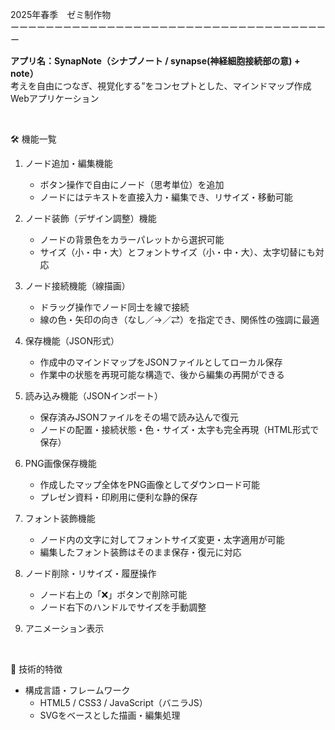 2025年春季　ゼミ制作物<br>
ーーーーーーーーーーーーーーーーーーーーーーーーーーーーーーーーーーーーー<br>


 **アプリ名：SynapNote（シナプノート /  synapse(神経細胞接続部の意) + note）**<br>
 考えを自由につなぎ、視覚化する”をコンセプトとした、マインドマップ作成Webアプリケーション<br>

<br>

🛠️ 機能一覧<br>

1. ノード追加・編集機能<br>

   * ボタン操作で自由にノード（思考単位）を追加<br>
   * ノードにはテキストを直接入力・編集でき、リサイズ・移動可能

2. ノード装飾（デザイン調整）機能<br>

   * ノードの背景色をカラーパレットから選択可能<br>
   * サイズ（小・中・大）とフォントサイズ（小・中・大）、太字切替にも対応<br>

3. ノード接続機能（線描画）<br>

   * ドラッグ操作でノード同士を線で接続<br>
   * 線の色・矢印の向き（なし／→／⇄）を指定でき、関係性の強調に最適<br>

4. 保存機能（JSON形式）<br>

   * 作成中のマインドマップをJSONファイルとしてローカル保存<br>
   * 作業中の状態を再現可能な構造で、後から編集の再開ができる<br>

5. 読み込み機能（JSONインポート）<br>

   * 保存済みJSONファイルをその場で読み込んで復元<br>
   * ノードの配置・接続状態・色・サイズ・太字も完全再現（HTML形式で保存）<br>

6. PNG画像保存機能<br>

   * 作成したマップ全体をPNG画像としてダウンロード可能<br>
   * プレゼン資料・印刷用に便利な静的保存<br>

7. フォント装飾機能<br>

   * ノード内の文字に対してフォントサイズ変更・太字適用が可能<br>
   * 編集したフォント装飾はそのまま保存・復元に対応<br>

8. ノード削除・リサイズ・履歴操作<br>

   * ノード右上の「❌」ボタンで削除可能<br>
   * ノード右下のハンドルでサイズを手動調整<br>

9. アニメーション表示<br>
<br>

🔧 技術的特徴<br>
* 構成言語・フレームワーク<br>
  * HTML5 / CSS3 / JavaScript（バニラJS）<br>
  * SVGをベースとした描画・編集処理
